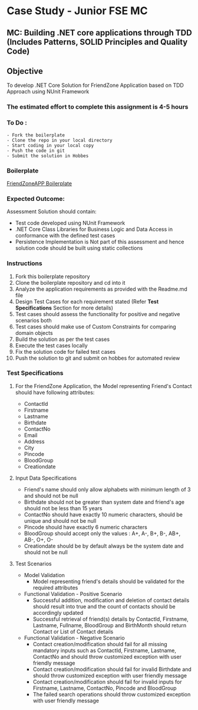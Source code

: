 # Case Study - Junior FSE MC

## MC: Building .NET core applications through TDD (Includes Patterns, SOLID Principles and Quality Code)

## Objective

To develop .NET Core Solution for FriendZone Application based on TDD Approach using NUnit Framework

### The estimated effort to complete this assignment is 4-5 hours

### To Do :
    - Fork the boilerplate
    - Clone the repo in your local directory
    - Start coding in your local copy
    - Push the code in git
    - Submit the solution in Hobbes

### Boilerplate
[FriendZoneAPP Boilerplate](https://gitlab-cts.stackroute.in/stack_dotnet_jrfse_assessments_boilerplates/nunit_assessment_1_boilerplate)

### Expected Outcome:
 
Assessment Solution should contain:
- Test code developed using NUnit Framework
- .NET Core Class Libraries for Business Logic and Data Access in conformance with the defined test cases
- Persistence Implementation is Not part of this assessment and hence solution code should be built using static collections

### Instructions
1. Fork this boilerplate repository
2. Clone the boilerplate repository and cd into it
3. Analyze the application requirements as provided with the Readme.md file
4. Design Test Cases for each requirement stated (Refer **Test Specifications** Section for more details)
5. Test cases should assess the functionality for positive and negative scenarios both
6. Test cases should make use of Custom Constraints for comparing domain objects
7. Build the solution as per the test cases 
8. Execute the test cases locally
9. Fix the solution code for failed test cases
10. Push the solution to git and submit on hobbes for automated review

### Test Specifications

1. For the FriendZone Application, the Model representing Friend's Contact  should have following attributes:

    - ContactId
    - Firstname
    - Lastname
    - Birthdate
    - ContactNo
    - Email
    - Address
    - City
    - Pincode
    - BloodGroup
    - Creationdate

2. Input Data Specifications

    - Friend's name should only allow alphabets with minimum length of 3 and should not be null
    - Birthdate should not be greater than system date and friend's age should not be less than 15 years
    - ContactNo should have exactly 10 numeric characters, should be unique and should not be null
    - Pincode should have exactly 6 numeric characters
    - BloodGroup should accept only the values : A+, A-, B+, B-, AB+, AB-, O+, O-
    - Creationdate should be by default always be the system date and should not be null


3. Test Scenarios

    * Model Validation
        - Model representing friend's details should be validated for the required attributes
    * Functional Validation - Positive Scenario
        - Successful addition, modification and deletion of contact details should result into true and the count of contacts should be accordingly updated
        - Successful retrieval of friend(s) details by ContactId, Firstname, Lastname, Fullname, BloodGroup and BirthMonth should return Contact or List of Contact details
    * Functional Validation - Negative Scenario
        - Contact creation/modification should fail for all missing mandatory inputs such as ContactId, Firstname, Lastname, ContactNo and should throw customized exception with user friendly message
        - Contact creation/modification should fail for invalid Birthdate and should throw customized exception with user friendly message
        - Contact creation/modification should fail for invalid inputs for Firstname, Lastname, ContactNo, Pincode and BloodGroup
        - The failed search operations should throw customized exception with user friendly message
